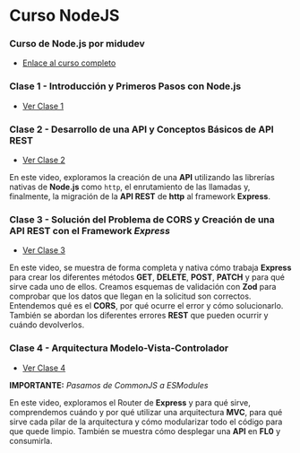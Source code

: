 # Curso NodeJS

### Curso de Node.js por midudev
- [Enlace al curso completo](https://midu.link/node)

### Clase 1 - Introducción y Primeros Pasos con Node.js
- [Ver Clase 1](https://youtu.be/yB4n_K7dZV8?si=_ujixMJwRDtyiRGB)

### Clase 2 - Desarrollo de una API y Conceptos Básicos de API REST
- [Ver Clase 2](https://youtu.be/YmZE1HXjpd4?si=FL3XeudONdy0yi3E)

En este video, exploramos la creación de una **API** utilizando las librerías nativas de **Node.js** como `http`, el enrutamiento de las llamadas y, finalmente, la migración de la **API REST** de **http** al framework **Express**.

### Clase 3 - Solución del Problema de CORS y Creación de una API REST con el Framework _Express_
- [Ver Clase 3](https://youtu.be/-9d3KhCqOtU?si=AusgPz4_LB04p1ee)

En este video, se muestra de forma completa y nativa cómo trabaja **Express** para crear los diferentes métodos **GET**, **DELETE**, **POST**, **PATCH** y para qué sirve cada uno de ellos. Creamos esquemas de validación con **Zod** para comprobar que los datos que llegan en la solicitud son correctos. Entendemos qué es el **CORS**, por qué ocurre el error y cómo solucionarlo. También se abordan los diferentes errores **REST** que pueden ocurrir y cuándo devolverlos.

### Clase 4 - Arquitectura Modelo-Vista-Controlador
- [Ver Clase 4](https://youtu.be/ev3Yxva4wI4?si=R7A9r7vj5QuKHWTE)

**IMPORTANTE:** _Pasamos de CommonJS a ESModules_

En este video, exploramos el Router de **Express** y para qué sirve, comprendemos cuándo y por qué utilizar una arquitectura **MVC**, para qué sirve cada pilar de la arquitectura y cómo modularizar todo el código para que quede limpio. También se muestra cómo desplegar una **API** en **FL0** y consumirla.
